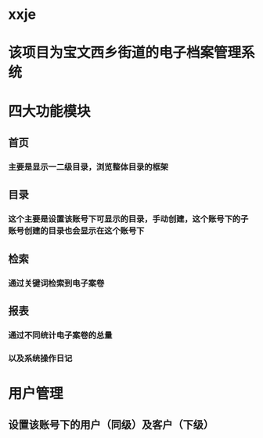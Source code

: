 # xxje
# 该项目为宝文西乡街道的电子档案管理系统
# 四大功能模块
## 首页
### 主要是显示一二级目录，浏览整体目录的框架
## 目录
### 这个主要是设置该账号下可显示的目录，手动创建，这个账号下的子账号创建的目录也会显示在这个账号下
## 检索
### 通过关键词检索到电子案卷
## 报表
### 通过不同统计电子案卷的总量
### 以及系统操作日记

# 用户管理
## 设置该账号下的用户（同级）及客户（下级）